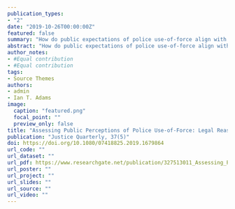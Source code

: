```yaml
---
publication_types:
- "2"
date: "2019-10-26T00:00:00Z"
featured: false
summary: "How do public expectations of police use-of-force align with the strict professional and legal guidelines under which police officers train and operate?"
abstract: "How do public expectations of police use-of-force align with the strict professional and legal guidelines under which police officers train and operate? This is a largely unexamined but salient question in the use-of-force literature and is important given the ongoing public discourse regarding police use-of-force, community standards, and perceived gaps between the two. This study focuses on two main research questions: Are substantial portions of the public predisposed to disapprove of legally reasonable police use-of-force? If so, what are the principal correlates of those disapproving attitudes? We analyze responses (n = 20,781) to General Social Survey (GSS) questions from 1990 through 2018 entailing police use-of-force scenarios that are prima facie legally reasonable. We find a substantial proportion of GSS respondents have expressed their disapproval of legally reasonable, justifiable police uses-of-force over the entire period, and such disapproval has increased over time. Causes and policy implications of this misalignment are discussed."
author_notes:
- #Equal contribution
- #Equal contribution
tags:
- Source Themes
authors:
- admin
- Ian T. Adams
image: 
  caption: "featured.png"
  focal_point: ""
  preview_only: false
title: "Assessing Public Perceptions of Police Use-of-Force: Legal Reasonableness and Community Standards"
publication: "Justice Quarterly, 37(5)"
doi: https://doi.org/10.1080/07418825.2019.1679864
url_code: ""
url_dataset: ""
url_pdf: https://www.researchgate.net/publication/327513011_Assessing_Public_Perceptions_of_Police_Use-of-Force
url_poster: ""
url_project: ""
url_slides: ""
url_source: ""
url_video: ""
---
```


